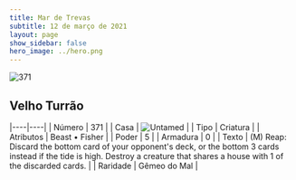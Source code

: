 ```yaml
---
title: Mar de Trevas
subtitle: 12 de março de 2021
layout: page
show_sidebar: false
hero_image: ../hero.png
---
```


![371](https://cdn.keyforgegame.com/media/card_front/pt/496_371_9CM3M3CP75MF_pt.png)

## Velho Turrão

|----|----|
| Número | 371 |
| Casa | ![Untamed](https://archonarcana.com/images/thumb/b/bd/Untamed.png/22px-Untamed.png "Indomados") |
| Tipo | Criatura |
| Atributos | Beast • Fisher |
| Poder | 5 |
| Armadura | 0 |
| Texto | (M) Reap: Discard the bottom card of your opponent's deck, or the bottom 3 cards instead if the tide is high. Destroy a creature that shares a house with 1 of the discarded cards. |
| Raridade | Gêmeo do Mal |
